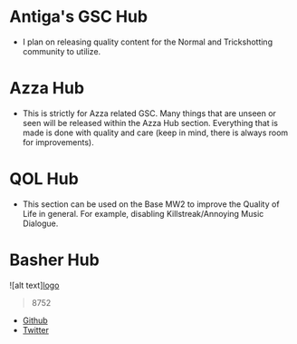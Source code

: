 # Antiga's GSC Hub
  - I plan on releasing quality content for the Normal and Trickshotting community to utilize.
  
# Azza Hub
  - This is strictly for Azza related GSC. Many things that are unseen or seen will be released within the Azza Hub section. Everything that is made is done with quality and care (keep in mind, there is always room for improvements).

# QOL Hub
  - This section can be used on the Base MW2 to improve the Quality of Life in general. For example, disabling Killstreak/Annoying Music Dialogue.

# Basher Hub
![alt text][logo](https://i.imgur.com/2dXgmPo.png "Bash Logo") 
  > 8752
  - [Github](https://github.com/projectbash/GFX-Work)
  - [Twitter](https://twitter.com/8752x)